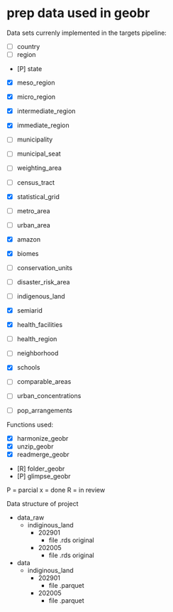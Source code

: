 # prep data used in geobr

Data sets currenly implemented in the targets pipeline:

- [ ] country
- [ ] region
- [P] state
- [x] meso_region
- [x] micro_region
- [x] intermediate_region
- [x] immediate_region
- [ ] municipality
- [ ] municipal_seat
- [ ] weighting_area
- [ ] census_tract
- [x] statistical_grid
- [ ] metro_area
- [ ] urban_area
- [x] amazon
- [x] biomes
- [ ] conservation_units
- [ ] disaster_risk_area
- [ ] indigenous_land
- [x] semiarid
- [x] health_facilities
- [ ] health_region
- [ ] neighborhood
- [x] schools
- [ ] comparable_areas
- [ ] urban_concentrations
- [ ] pop_arrangements


Functions used:
- [x] harmonize_geobr
- [x] unzip_geobr
- [x] readmerge_geobr
- [R] folder_geobr
- [P] glimpse_geobr

P = parcial
x = done
R = in review

Data structure of project

-	data_raw
    - indiginous_land
      - 202901
        - file .rds original
      - 202005
        - file .rds original
-	data
    - indiginous_land
      - 202901
        - file .parquet
      - 202005
        - file .parquet